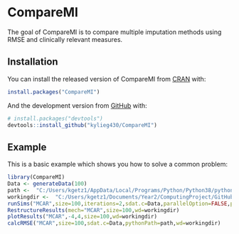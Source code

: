 
<!-- README.md is generated from README.Rmd. Please edit that file -->

# CompareMI

<!-- badges: start -->
<!-- badges: end -->

The goal of CompareMI is to compare multiple imputation methods using
RMSE and clinically relevant measures.

## Installation

You can install the released version of CompareMI from
[CRAN](https://CRAN.R-project.org) with:

``` r
install.packages("CompareMI")
```

And the development version from [GitHub](https://github.com/) with:

``` r
# install.packages("devtools")
devtools::install_github("kylieg430/CompareMI")
```

## Example

This is a basic example which shows you how to solve a common problem:

``` r
library(CompareMI)
Data <- generateData(100)
path <-  "C:/Users/kgetz1/AppData/Local/Programs/Python/Python38/python.exe"
workingdir <-  "C:/Users/kgetz1/Documents/Year2/ComputingProject/GitHub/CompareMI"
runSims("MCAR",size=100,iterations=2,sdat.c=Data,parallelOption=FALSE,pythonPath=path,wd=workingdir)
RestructureResults(mech="MCAR",size=100,wd=workingdir)
plotResults("MCAR",-4,4,size=100,wd=workingdir)
calcRMSE("MCAR",size=100,sdat.c=Data,pythonPath=path,wd=workingdir)
```
